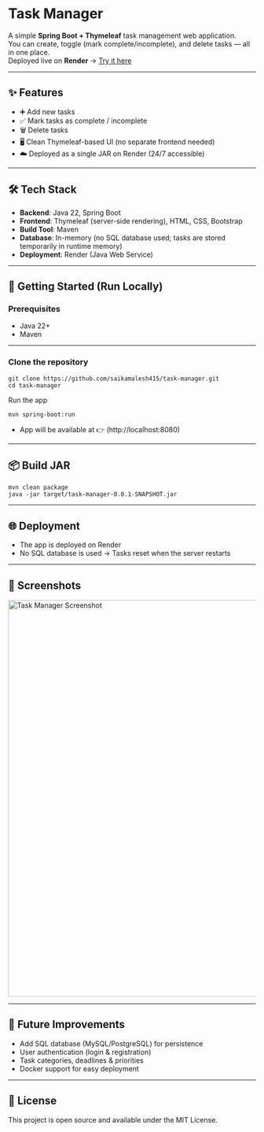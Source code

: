 # Task Manager 

A simple **Spring Boot + Thymeleaf** task management web application.  
You can create, toggle (mark complete/incomplete), and delete tasks — all in one place.  
Deployed live on **Render** → [Try it here](https://task-manager-z81e.onrender.com)

---

## ✨ Features
- ➕ Add new tasks  
- ✅ Mark tasks as complete / incomplete  
- 🗑️ Delete tasks  
- 🖥️ Clean Thymeleaf-based UI (no separate frontend needed)  
- ☁️ Deployed as a single JAR on Render (24/7 accessible)  

---

## 🛠️ Tech Stack
- **Backend**: Java 22, Spring Boot  
- **Frontend**: Thymeleaf (server-side rendering), HTML, CSS, Bootstrap  
- **Build Tool**: Maven  
- **Database**: In-memory (no SQL database used; tasks are stored temporarily in runtime memory)  
- **Deployment**: Render (Java Web Service)  

---

## 🚀 Getting Started (Run Locally)

### Prerequisites
- Java 22+
- Maven
 
---

### Clone the repository
```
git clone https://github.com/saikamalesh415/task-manager.git
cd task-manager
```
Run the app
```
mvn spring-boot:run
``` 
- App will be available at 👉 (http://localhost:8080)

---

## 📦 Build JAR
```
mvn clean package
java -jar target/task-manager-0.0.1-SNAPSHOT.jar
```

---

## 🌐 Deployment
- The app is deployed on Render
- No SQL database is used → Tasks reset when the server restarts

---

## 📸 Screenshots
<img width="1672" height="806" alt="Task Manager Screenshot" src="https://github.com/user-attachments/assets/b5523f17-606f-4f3a-a932-353b867d8bec" />

---

## 🔮 Future Improvements

- Add SQL database (MySQL/PostgreSQL) for persistence
- User authentication (login & registration)
- Task categories, deadlines & priorities
- Docker support for easy deployment

---

## 📜 License

This project is open source and available under the MIT License.

